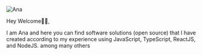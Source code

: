 ![Ana](https://user-images.githubusercontent.com/77282196/129428255-8286db9a-ee06-49e9-96aa-87a99ed43512.png)

Hey Welcome👋🏻,

I am Ana and here you can find software solutions (open source) that I have created according to my experience
using JavaScript, TypeScript, ReactJS, and NodeJS. among many others



